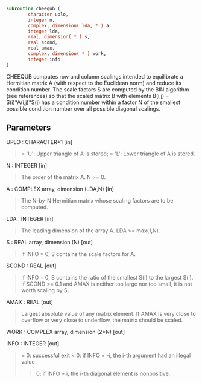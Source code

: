 ```fortran
subroutine cheequb (
        character uplo,
        integer n,
        complex, dimension( lda, * ) a,
        integer lda,
        real, dimension( * ) s,
        real scond,
        real amax,
        complex, dimension( * ) work,
        integer info
)
```

CHEEQUB computes row and column scalings intended to equilibrate a
Hermitian matrix A (with respect to the Euclidean norm) and reduce
its condition number. The scale factors S are computed by the BIN
algorithm (see references) so that the scaled matrix B with elements
B(i,j) = S(i)\*A(i,j)\*S(j) has a condition number within a factor N of
the smallest possible condition number over all possible diagonal
scalings.

## Parameters
UPLO : CHARACTER\*1 [in]
> = 'U':  Upper triangle of A is stored;
> = 'L':  Lower triangle of A is stored.

N : INTEGER [in]
> The order of the matrix A. N >= 0.

A : COMPLEX array, dimension (LDA,N) [in]
> The N-by-N Hermitian matrix whose scaling factors are to be
> computed.

LDA : INTEGER [in]
> The leading dimension of the array A. LDA >= max(1,N).

S : REAL array, dimension (N) [out]
> If INFO = 0, S contains the scale factors for A.

SCOND : REAL [out]
> If INFO = 0, S contains the ratio of the smallest S(i) to
> the largest S(i). If SCOND >= 0.1 and AMAX is neither too
> large nor too small, it is not worth scaling by S.

AMAX : REAL [out]
> Largest absolute value of any matrix element. If AMAX is
> very close to overflow or very close to underflow, the
> matrix should be scaled.

WORK : COMPLEX array, dimension (2\*N) [out]

INFO : INTEGER [out]
> = 0:  successful exit
> < 0:  if INFO = -i, the i-th argument had an illegal value
> > 0:  if INFO = i, the i-th diagonal element is nonpositive.
